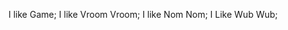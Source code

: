 <!---
MediumDubb/MediumDubb is a ✨ special ✨ repository because its `README.md` (this file) appears on your GitHub profile.
You can click the Preview link to take a look at your changes.
--->
I like Game;
I like Vroom Vroom;
I like Nom Nom;
I Like Wub Wub;


